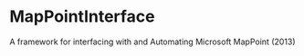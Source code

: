 MapPointInterface
=================

A framework for interfacing with and Automating Microsoft MapPoint (2013)